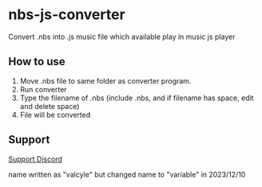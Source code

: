# nbs-js-converter
Convert .nbs into .js music file which available play in music js player

## How to use
1. Move .nbs file to same folder as converter program.
2. Run converter
3. Type the filename of .nbs (include .nbs, and if filename has space, edit and delete space)
4. File will be converted

## Support
[Support Discord](https://discord.gg/f39pkTYdWS)

name written as "valcyle" but changed name to "variable" in 2023/12/10
